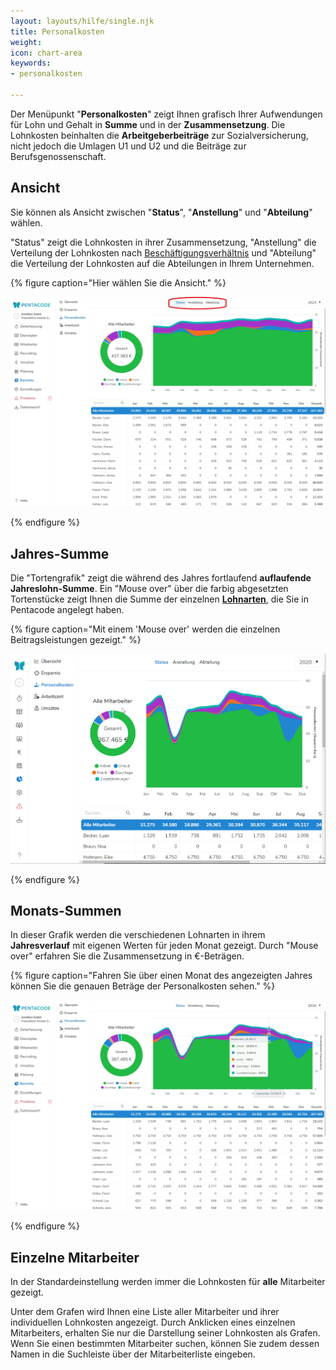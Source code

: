 ```yaml
---
layout: layouts/hilfe/single.njk
title: Personalkosten
weight: 
icon: chart-area
keywords:
- personalkosten

---
```

Der Menüpunkt "**Personalkosten**" zeigt Ihnen grafisch Ihrer Aufwendungen für Lohn und Gehalt in **Summe** und in der **Zusammensetzung**. Die Lohnkosten beinhalten die **Arbeitgeberbeiträge** zur Sozialversicherung, nicht jedoch die Umlagen U1 und U2 und die Beiträge zur Berufsgenossenschaft.

## Ansicht

Sie können als Ansicht zwischen "**Status**", "**Anstellung**" und "**Abteilung**" wählen.

"Status" zeigt die Lohnkosten in ihrer Zusammensetzung, "Anstellung" die Verteilung der Lohnkosten nach [Beschäftigungsverhältnis](/hilfe/handbuch/mitarbeiter/vertrag/) und "Abteilung" die Verteilung der Lohnkosten auf die Abteilungen in Ihrem Unternehmen.

{% figure caption="Hier wählen Sie die Ansicht." %}

<img src="personalkosten_ansicht.webp"/>

{% endfigure %}

## Jahres-Summe

Die "Tortengrafik" zeigt die während des Jahres fortlaufend **auflaufende Jahreslohn-Summe**. Ein "Mouse over" über die farbig abgesetzten Tortenstücke zeigt Ihnen die Summe der einzelnen [**Lohnarten**](/hilfe/handbuch/einstellungen/buchhaltung/), die Sie in Pentacode angelegt haben.

{% figure caption="Mit einem 'Mouse over' werden die einzelnen Beitragsleistungen gezeigt." %}

<img src="personalkosten.gif"/>

{% endfigure %}

## Monats-Summen

In dieser Grafik werden die verschiedenen Lohnarten in ihrem **Jahresverlauf** mit eigenen Werten für jeden Monat gezeigt. Durch "Mouse over" erfahren Sie die Zusammensetzung in €-Beträgen.

{% figure caption="Fahren Sie über einen Monat des angezeigten Jahres können Sie die genauen Beträge der Personalkosten sehen." %}

<img src="personalkosten_monat.webp"/>

{% endfigure %}

## Einzelne Mitarbeiter

In der Standardeinstellung werden immer die Lohnkosten für **alle** Mitarbeiter gezeigt.

Unter dem Grafen wird Ihnen eine Liste aller Mitarbeiter und ihrer individuellen Lohnkosten angezeigt. Durch Anklicken eines einzelnen Mitarbeiters, erhalten Sie nur die Darstellung seiner Lohnkosten als Grafen. Wenn Sie einen bestimmten Mitarbeiter suchen, können Sie zudem dessen Namen in die Suchleiste über der Mitarbeiterliste eingeben. 


